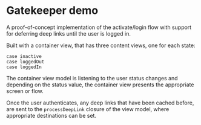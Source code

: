 # Gatekeeper demo

A proof-of-concept implementation of the activate/login flow with support for deferring deep links until the user is logged in.

Built with a container view, that has three content views, one for each state:
```
case inactive
case loggedOut
case loggedIn
```

The container view model is listening to the user status changes and depending on the status value, the container view presents the appropriate screen or flow.

Once the user authenticates, any deep links that have been cached before, are sent to the `processDeepLink` closure of the view model, where appropriate destinations can be set.